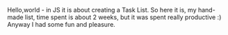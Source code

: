 Hello,world - in JS it is about creating a Task List. So here it is, my hand-made list, time spent is about 2 weeks, but it was spent really productive :) Anyway I had some fun and pleasure.
